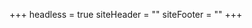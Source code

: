 +++
headless = true
siteHeader = "<style>\n.site-title,\n.site-description {\n  color: #698B22;\n}\n</style>"
siteFooter = ""
+++
